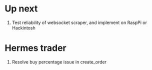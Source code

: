 # Up next
1. Test reliability of websocket scraper, and implement on RaspPi or Hackintosh

# Hermes trader
1. Resolve buy percentage issue in create_order

